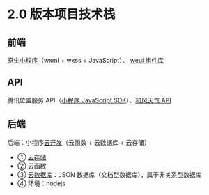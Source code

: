 # 2.0 版本项目技术栈

## 前端

[原生小程序](https://developers.weixin.qq.com/miniprogram/dev/framework/)（wxml + wxss + JavaScript）、 [weui 组件库](https://wechat-miniprogram.github.io/weui/docs/)

## API

腾讯位置服务 API（[小程序 JavaScript SDK](https://lbs.qq.com/miniProgram/jsSdk/jsSdkGuide/jsSdkOverview)）、[和风天气 API](https://dev.qweather.com/docs)

## 后端

后端：小程序[云开发](https://developers.weixin.qq.com/miniprogram/dev/wxcloud/basis/getting-started.html)（云函数 + 云数据库 + 云存储）

- ① [云存储](https://developers.weixin.qq.com/miniprogram/dev/wxcloud/guide/storage.html)
- ② [云函数](https://developers.weixin.qq.com/miniprogram/dev/wxcloud/guide/functions.html)
- ③ [云数据库](https://developers.weixin.qq.com/miniprogram/dev/wxcloud/guide/database.html)：JSON 数据库（文档型数据库），属于非关系型数据库
- ④ 环境：nodejs
